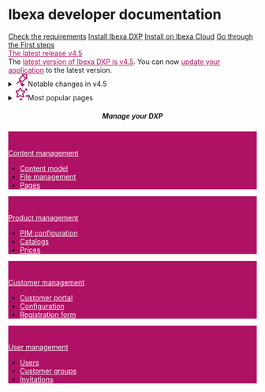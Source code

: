 <div class="front-page">
    <div class="row align-middle justify-content-center">
        <h1>Ibexa developer documentation</h1>
    </div>
    <div>
        <div class="row gx-2">
            <a href="getting_started/requirements/" class="instruction-tile">Check the requirements</a>
            <a href="getting_started/install_ibexa_dxp/" class="instruction-tile">Install Ibexa DXP</a>
            <a href="getting_started/install_on_ibexa_cloud/" class="instruction-tile">Install on Ibexa Cloud</a>
            <a href="getting_started/first_steps/" class="instruction-tile">Go through the First steps</a>
        </div>
    </div>
    <div>
        <div class="row mt-5 pb-4">
            <div class="col-12 d-flex flex-column flex-md-row">
                <div class="info-tile-up" id="tile2">
                    <div class = "info-tile-title">
                        <a href="release_notes/ibexa_dxp_v4.5/" style="color: #af1164;">The latest release <span class="pill">v4.5</span></a>
                    </div>
                <div class="info-tile-body align-middle">
                    <a>The <a href="release_notes/ibexa_dxp_v4.5/" style="color: #af1164;">latest version of Ibexa DXP is v4.5</a>. 
                    You can now <a href="update_and_migration/from_4.4/update_from_4.4/" style="color: #af1164;">update your application</a> 
                    to the latest version.
                </div>
            </div>
        </div>
    </div>
</div>
<div> 
    <div class="accordion">
        <details>
            <summary>
                <img class="summary-icon" src="images/Build site.svg" height="25px" width="25px">Notable changes in v4.5</img>
            </summary>
            <ul>
                <li><a href="release_notes/ibexa_dxp_v4.5/#all-new-ibexa-commerce-packages">All-new Ibexa Commerce packages</a></li>
                <li><a href="release_notes/ibexa_dxp_v4.5/#new-commerce-page-blocks">New commerce page blocks</a></li>
                <li><a href="release_notes/ibexa_dxp_v4.5/#page-builder-for-b2b-portals">Page Builder for B2B portals</a></li>
                <li><a href="release_notes/ibexa_dxp_v4.5/#personalization-improvements">Personalization improvements</a></li>
                <li><a href="release_notes/ibexa_dxp_v4.5/#customer-data-platform-cdp-configuration">Customer Data Platform (CDP) configuration</a></li>
                <li><a href="release_notes/ibexa_dxp_v4.5/#api-improvements">API improvements</a></li>
            </ul>
        </details>
        <details>
            <summary>
                <img class="summary-icon" src="images/Reward.svg" height="25px" width="25px">Most popular pages</img>
            </summary>
            <ul>
                <li><a href="api/php_api/php_api/">PHP API</a></li>
                <li><a href="search/solr_search_engine/">Solr search engine</a></li>
                <li><a href="search/search_api/">Search API</a></li>
                <li><a href="content_management/content_model/">Content model</a></li>
                <li><a href="content_management/images/images/">Images</a></li>
                <li><a href="content_management/pages/page_blocks/">Page blocks</a></li>
            </ul>
        </details>
    </div>
</div>
<div class="row mt-5">
    <div class="col-lg-12 mb-5 latest-release" style="text-align: center;">
        <h5>
            Manage your DXP
        </h5>
    </div>              
</div>
<div>
    <div class="row gx-2">
        <div class="info-tile" id="tile2" style = "background: #af1164;">
            <svg class="tile-icon align-middle" width="32" height="32"><use fill="var(--white)" xlink:href="images/ez-icons.svg#content-draft"></svg>
            <div class = "info-tile-title align-middle"><a href="content_management/content_management/" style="color: white;">Content management</a></div>
                <div class="info-tile-body align-middle">
                    <ul>
                        <li><a href="content_management/content_model/" style="color: white;">Content model</a></li>
                        <li><a href="content_management/file_management/file_management/" style="color: white;">File management</a></li>
                        <li><a href="content_management/pages/pages/" style="color: white;">Pages</a></li>
                    </ul>
                </div>
            </div>
        <div class="info-tile" id="tile2" style = "background: #af1164;">
            <svg class="tile-icon" width="32" height="32"><use fill="var(--white)" xlink:href="images/ez-icons.svg#product"></svg>
            <div class = "info-tile-title align-middle"><a href="pim/pim/" style="color: white;">Product management<a></div>
                <div class="info-tile-body align-middle">
                    <ul>
                        <li><a href="pim/pim_configuration/" style="color: white;">PIM configuration</a></li>
                        <li><a href="pim/catalogs/" style="color: white;">Catalogs</a></li>
                        <li><a href="pim/prices/" style="color: white;">Prices</a></li>
                    </ul>
                </div>
            </div>
        <div class="info-tile" id="tile2" style = "background: #af1164;">
            <svg class="tile-icon align-middle" width="32" height="32"><use fill="var(--white)" xlink:href="images/ez-icons.svg#user_group"></svg>
            <div class = "info-tile-title align-middle"><a href="customer_management/customer_management/" style="color: white;">Customer management</a></div>
                <div class="info-tile-body align-middle">
                    <ul>
                        <li><a href="customer_management/customer_portal/" style="color: white;">Customer portal</a></li>
                        <li><a href="customer_management/cp_configuration/" style="color: white;">Configuration</a></li>
                        <li><a href="customer_management/create_user_registration_form/" style="color: white;">Registration form</a></li>
                    </ul>
                </div>
            </div>
        <div class="info-tile" id="tile2" style = "background: #af1164;">
            <svg class="tile-icon align-middle" width="32" height="32"><use fill="var(--white)" xlink:href="images/ez-icons.svg#user"></svg>
            <div class = "info-tile-title align-middle"><a href="users/user_management/" style="color: white;">User management</a></div>
                <div class="info-tile-body align-middle">
                    <ul>
                        <li><a href="users/users/" style="color: white;">Users</a></li>
                        <li><a href="users/customer_groups/" style="color: white;">Customer groups</a></li>
                        <li><a href="users/invitations/" style="color: white;">Invitations</a></li>
                    </ul>
                </div>
            </div>
        </div>
    </div>
</div>

